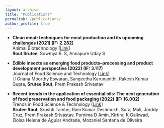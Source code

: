 ```yaml
---
layout: archive
title: "Publications"
permalink: /publications/
author_profile: true
---
```


- **Clean meat: techniques for meat production and its upcoming challenges (2021) (IF: 2.282)**    
Animal Biotechnology [[Link](https://doi.org/10.1080/10495398.2021.1911810)]    
**Rout Srutee**, Sowmya R. S, Annapure Uday S

- **Edible insects as emerging food products–processing and product development perspective (2022) (IF: 3.117)**    
Journal of Food Science and Technology [[Link](https://doi.org/10.1007/s13197-022-05489-y)]    
U Gnana Moorthy Eswaran, Sangeetha Karunanithi, Rakesh Kumar Gupta, **Srutee Rout**, Prem Prakash Srivastav

- **Recent trends in the application of essential oils: The next generation of food preservation and food packaging (2022) (IF: 16.002)**    
Trends in Food Science & Technology [[Link](https://doi.org/10.1016/j.tifs.2022.10.012)]    
**Srutee Rout**, Srushti Tambe, Ram Kumar Deshmukh, Suraj Mali, Jorddy Cruz, Prem Prakash Srivastav, Purnima D Amin, Kirtiraj K Gaikwad, Eloisa Helena de Aguiar Andrade, Mozaniel Santana de Oliveira

